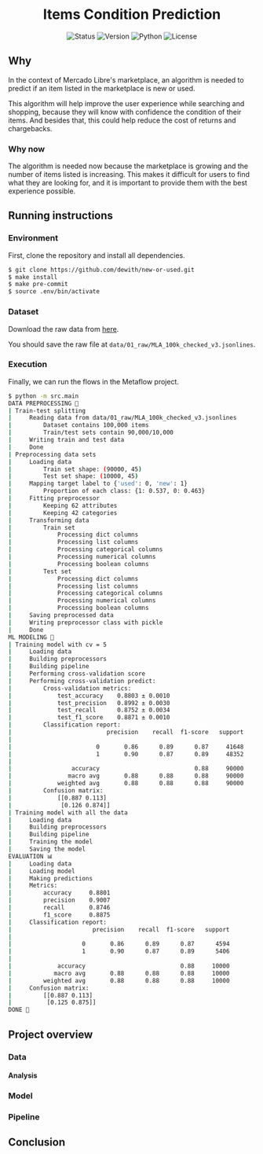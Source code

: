 <h1 align="center">Items Condition Prediction</h1>

<p align="center">
  <img src="https://img.shields.io/badge/Status-In%20Progress-yellow" alt="Status"/>
  <img src="https://img.shields.io/badge/Version-0.1-yellow" alt="Version"/>
  <img src="https://img.shields.io/badge/Python-3.12-yellow" alt="Python"/>
  <img src="https://img.shields.io/badge/License-Apache-yellow" alt="License"/>
</p>

## Why

In the context of Mercado Libre's marketplace, an algorithm is needed to predict if an item listed in the marketplace is new or used.

This algorithm will help improve the user experience while searching and shopping, because they will know with confidence the condition of their items. And besides that, this could help reduce the cost of returns and chargebacks.

### Why now

The algorithm is needed now because the marketplace is growing and the number of items listed is increasing. This makes it difficult for users to find what they are looking for, and it is important to provide them with the best experience possible.

## Running instructions

### Environment

First, clone the repository and install all dependencies.

```bash
$ git clone https://github.com/dewith/new-or-used.git
$ make install
$ make pre-commit
$ source .env/bin/activate
```

### Dataset

Download the raw data from [here](https://drive.google.com/file/d/1Iphj_MD5LJP7pkxYs14wQ3xW38T5DOy0/).

You should save the raw file at `data/01_raw/MLA_100k_checked_v3.jsonlines`.

### Execution

Finally, we can run the flows in the Metaflow project.

```bash
$ python -m src.main
DATA PREPROCESSING 💽
| Train-test splitting
|     Reading data from data/01_raw/MLA_100k_checked_v3.jsonlines
|         Dataset contains 100,000 items
|         Train/test sets contain 90,000/10,000
|     Writing train and test data
|     Done
| Preprocessing data sets
|     Loading data
|         Train set shape: (90000, 45)
|         Test set shape: (10000, 45)
|     Mapping target label to {'used': 0, 'new': 1}
|         Proportion of each class: {1: 0.537, 0: 0.463}
|     Fitting preprocessor
|         Keeping 62 attributes
|         Keeping 42 categories
|     Transforming data
|         Train set
|             Processing dict columns
|             Processing list columns
|             Processing categorical columns
|             Processing numerical columns
|             Processing boolean columns
|         Test set
|             Processing dict columns
|             Processing list columns
|             Processing categorical columns
|             Processing numerical columns
|             Processing boolean columns
|     Saving preprocessed data
|     Writing preprocessor class with pickle
|     Done
ML MODELING 🤖
| Training model with cv = 5
|     Loading data
|     Building preprocessors
|     Building pipeline
|     Performing cross-validation score
|     Performing cross-validation predict:
|         Cross-validation metrics:
|             test_accuracy    0.8803 ± 0.0010
|             test_precision   0.8992 ± 0.0030
|             test_recall      0.8752 ± 0.0034
|             test_f1_score    0.8871 ± 0.0010
|         Classification report:
|                           precision    recall  f1-score   support
|
|                        0       0.86      0.89      0.87     41648
|                        1       0.90      0.87      0.89     48352
|
|                 accuracy                           0.88     90000
|                macro avg       0.88      0.88      0.88     90000
|             weighted avg       0.88      0.88      0.88     90000
|         Confusion matrix:
|             [[0.887 0.113]
|              [0.126 0.874]]
| Training model with all the data
|     Loading data
|     Building preprocessors
|     Building pipeline
|     Training the model
|     Saving the model
EVALUATION 📊
|     Loading data
|     Loading model
|     Making predictions
|     Metrics:
|         accuracy     0.8801
|         precision    0.9007
|         recall       0.8746
|         f1_score     0.8875
|     Classification report:
|                       precision    recall  f1-score   support
|
|                    0       0.86      0.89      0.87      4594
|                    1       0.90      0.87      0.89      5406
|
|             accuracy                           0.88     10000
|            macro avg       0.88      0.88      0.88     10000
|         weighted avg       0.88      0.88      0.88     10000
|     Confusion matrix:
|         [[0.887 0.113]
|          [0.125 0.875]]
DONE 🎉
```

## Project overview

### Data

#### Analysis

### Model

### Pipeline

## Conclusion
